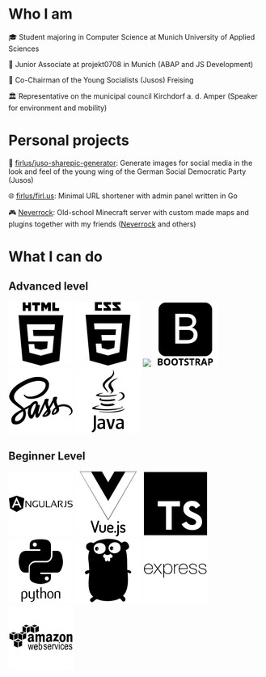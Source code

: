 # Who I am

🎓 Student majoring in Computer Science at Munich University of Applied Sciences

💼 Junior Associate at projekt0708 in Munich (ABAP and JS Development)

🌹 Co-Chairman of the Young Socialists (Jusos) Freising

🏛️ Representative on the municipal council Kirchdorf a. d. Amper (Speaker for environment and mobility)

# Personal projects

🌹 [firlus/juso-sharepic-generator](https://github.com/firlus/jusos-sharepic-generator): Generate images for social media in the look and feel of the young wing of the German Social Democratic Party (Jusos)

🌐 [firlus/firl.us](https://github.com/firlus/firl.us): Minimal URL shortener with admin panel written in Go

🎮 [Neverrock](https://neverrock.de): Old-school Minecraft server with custom made maps and plugins together with my friends ([Neverrock](https://github.com/neverrock) and others)

# What I can do

## Advanced level
![](https://github.com/alexgalkin/devicons/blob/master/png_128/html5-plain-wordmark.png?raw=true)
![](https://github.com/alexgalkin/devicons/blob/master/png_128/css3-plain-wordmark.png?raw=true)
![](https://github.com/alexgalkin/devicons/blob/master/png_128/javascript-plain-wordmark.png?raw=true)
![](https://github.com/alexgalkin/devicons/blob/master/png_128/bootstrap-plain-wordmark.png?raw=true)
![](https://github.com/alexgalkin/devicons/blob/master/png_128/sass-original.png?raw=true)
![](https://github.com/alexgalkin/devicons/blob/master/png_128/java-plain-wordmark.png?raw=true)

## Beginner Level
![](https://github.com/alexgalkin/devicons/blob/master/png_128/angularjs-plain-wordmark.png?raw=true)
![](https://github.com/alexgalkin/devicons/blob/master/png_128/vuejs-plain-wordmark.png?raw=true)
![](https://github.com/alexgalkin/devicons/blob/master/png_128/typescript-plain.png?raw=true)
![](https://github.com/alexgalkin/devicons/blob/master/png_128/python-plain-wordmark.png?raw=true)
![](https://github.com/alexgalkin/devicons/blob/master/png_128/go-plain.png?raw=true)
![](https://github.com/alexgalkin/devicons/blob/master/png_128/express-original-wordmark.png?raw=true)
![](https://github.com/alexgalkin/devicons/blob/master/png_128/amazonwebservices-plain-wordmark.png?raw=true)
